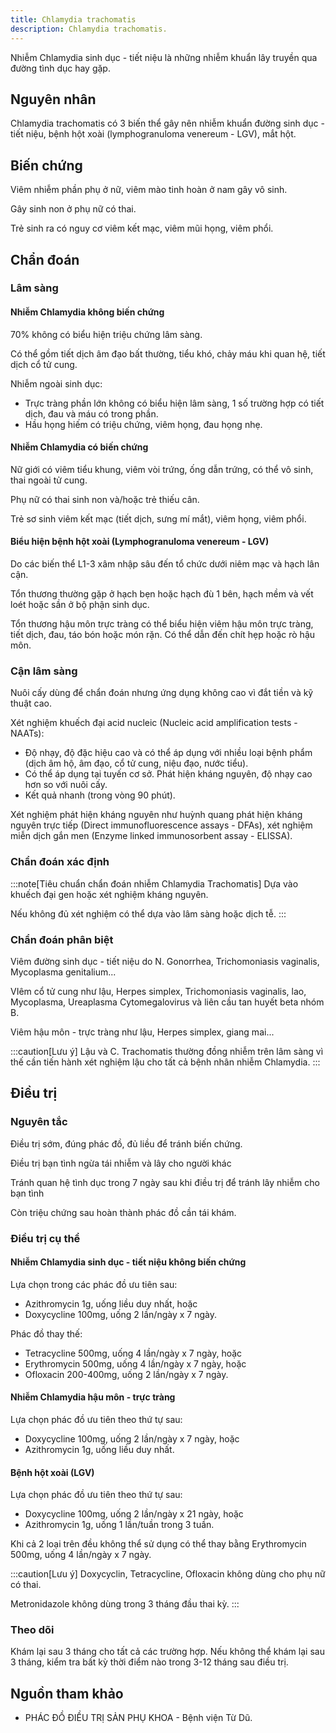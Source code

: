 ```yaml
---
title: Chlamydia trachomatis
description: Chlamydia trachomatis.
---
```


Nhiễm Chlamydia sinh dục - tiết niệu là những nhiễm khuẩn lây truyền qua đường tình dục hay gặp.

## Nguyên nhân

Chlamydia trachomatis có 3 biến thể gây nên nhiễm khuẩn đường sinh dục - tiết niệu, bệnh hột xoài (lymphogranuloma venereum - LGV), mắt hột.

## Biến chứng

Viêm nhiễm phần phụ ở nữ, viêm mào tinh hoàn ở nam gây vô sinh.

Gây sinh non ở phụ nữ có thai.

Trẻ sinh ra có nguy cơ viêm kết mạc, viêm mũi họng, viêm phổi.

## Chẩn đoán

### Lâm sàng

#### Nhiễm Chlamydia không biến chứng

70% không có biểu hiện triệu chứng lâm sàng.

Có thể gồm tiết dịch âm đạo bất thường, tiểu khó, chảy máu khi quan hệ, tiết dịch cổ tử cung.

Nhiễm ngoài sinh dục:

- Trực tràng phần lớn không có biểu hiện lâm sàng, 1 số trường hợp có tiết dịch, đau và máu có trong phần.
- Hầu họng hiếm có triệu chứng, viêm họng, đau họng nhẹ.

#### Nhiễm Chlamydia có biến chứng

Nữ giới có viêm tiểu khung, viêm vòi trứng, ống dẫn trứng, có thể vô sinh, thai ngoài tử cung.

Phụ nữ có thai sinh non và/hoặc trẻ thiếu cân.

Trẻ sơ sinh viêm kết mạc (tiết dịch, sưng mí mắt), viêm họng, viêm phổi.

#### Biểu hiện bệnh hột xoài (Lymphogranuloma venereum - LGV)

Do các biến thể L1-3 xâm nhập sâu đến tổ chức dưới niêm mạc và hạch lân cận.

Tổn thương thường gặp ở hạch bẹn hoặc hạch đù 1 bên, hạch mềm và vết loét hoặc sần ở bộ phận sinh dục.

Tổn thương hậu môn trực tràng có thể biểu hiện viêm hậu môn trực tràng, tiết dịch, đau, táo bón hoặc món rặn. Có thể dẫn đến chít hẹp hoặc rò hậu môn.

### Cận lâm sàng

Nuôi cấy dùng để chẩn đoán nhưng ứng dụng không cao vì đắt tiền và kỹ thuật cao.

Xét nghiệm khuếch đại acid nucleic (Nucleic acid amplification tests - NAATs):

- Độ nhạy, độ đặc hiệu cao và có thể áp dụng với nhiều loại bệnh phẩm (dịch âm hộ, âm đạo, cổ tử cung, niệu đạo, nước tiểu).
- Có thể áp dụng tại tuyến cơ sở. Phát hiện kháng nguyên, độ nhạy cao hơn so với nuôi cấy.
- Kết quả nhanh (trong vòng 90 phút).

Xét nghiệm phát hiện kháng nguyên như huỳnh quang phát hiện kháng nguyên trực tiếp (Direct immunofluorescence assays - DFAs), xét nghiệm miễn dịch gắn men (Enzyme linked immunosorbent assay - ELISSA).

### Chẩn đoán xác định

:::note[Tiêu chuẩn chẩn đoán nhiễm Chlamydia Trachomatis]
Dựa vào khuếch đại gen hoặc xét nghiệm kháng nguyên.

Nếu không đủ xét nghiệm có thể dựa vào lâm sàng hoặc dịch tễ.
:::

### Chẩn đoán phân biệt

Viêm đường sinh dục - tiết niệu do N. Gonorrhea, Trichomoniasis vaginalis, Mycoplasma genitalium...

VIêm cổ tử cung như lậu, Herpes simplex, Trichomoniasis vaginalis, lao, Mycoplasma, Ureaplasma Cytomegalovirus và liên cầu tan huyết beta nhóm B.

Viêm hậu môn - trực tràng như lậu, Herpes simplex, giang mai...

:::caution[Lưu ý]
Lậu và C. Trachomatis thường đồng nhiễm trên lâm sàng vì thế cần tiến hành xét nghiệm lậu cho tất cả bệnh nhân nhiễm Chlamydia.
:::

## Điều trị

### Nguyên tắc

Điều trị sớm, đúng phác đồ, đủ liều để tránh biến chứng.

Điều trị bạn tình ngừa tái nhiễm và lây cho người khác

Tránh quan hệ tình dục trong 7 ngày sau khi điều trị để tránh lây nhiễm cho bạn tình

Còn triệu chứng sau hoàn thành phác đồ cần tái khám.

### Điều trị cụ thể

#### Nhiễm Chlamydia sinh dục - tiết niệu không biến chứng

Lựa chọn trong các phác đồ ưu tiên sau:

- Azithromycin 1g, uống liều duy nhất, hoặc
- Doxycycline 100mg, uống 2 lần/ngày x 7 ngày.

Phác đồ thay thế:

- Tetracycline 500mg, uống 4 lần/ngày x 7 ngày, hoặc
- Erythromycin 500mg, uống 4 lần/ngày x 7 ngày, hoặc
- Ofloxacin 200-400mg, uống 2 lần/ngày x 7 ngày.

#### Nhiễm Chlamydia hậu môn - trực tràng

Lựa chọn phác đồ ưu tiên theo thứ tự sau:

- Doxycycline 100mg, uống 2 lần/ngày x 7 ngày, hoặc
- Azithromycin 1g, uống liều duy nhất.

#### Bệnh hột xoài (LGV)

Lựa chọn phác đồ ưu tiên theo thứ tự sau:

- Doxycycline 100mg, uống 2 lần/ngày x 21 ngày, hoặc
- Azithromycin 1g, uống 1 lần/tuần trong 3 tuần.

Khi cả 2 loại trên đều không thể sử dụng có thể thay bằng Erythromycin 500mg, uống 4 lần/ngày x 7 ngày.

:::caution[Lưu ý]
Doxycyclin, Tetracycline, Ofloxacin không dùng cho phụ nữ có thai.

Metronidazole không dùng trong 3 tháng đầu thai kỳ.
:::

### Theo dõi

Khám lại sau 3 tháng cho tất cả các trường hợp. Nếu không thể khám lại sau 3 tháng, kiểm tra bất kỳ thời điểm nào trong 3-12 tháng sau điều trị.

## Nguồn tham khảo

- PHÁC ĐỒ ĐIỀU TRỊ SẢN PHỤ KHOA - Bệnh viện Từ Dũ.
